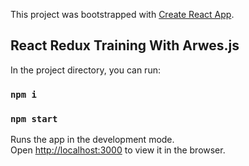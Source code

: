 This project was bootstrapped with [Create React App](https://github.com/facebook/create-react-app).

## React Redux Training With Arwes.js

In the project directory, you can run:

### `npm i`
### `npm start`

Runs the app in the development mode.<br>
Open [http://localhost:3000](http://localhost:3000) to view it in the browser.


